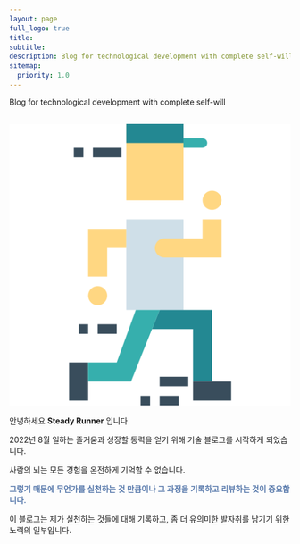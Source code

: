 ```yaml
---
layout: page
full_logo: true
title: 
subtitle: 
description: Blog for technological development with complete self-will
sitemap:
  priority: 1.0
---
```

<p class="describe-text">Blog for technological development with complete self-will</p>
<br />
<div class="writer-info">
    <img class="writer-profile" src="assets/img/runner.png"/>
    <div>
        <p>안녕하세요 <b>Steady Runner</b> 입니다</p>
        <p>2022년 8월 일하는 즐거움과 성장할 동력을 얻기 위해 기술 블로그를 시작하게 되었습니다.</p>
        <p>사람의 뇌는 모든 경험을 온전하게 기억할 수 없습니다. </p>
        <p style="color: #57a; font-weight: 600;">그렇기 때문에 무언가를 실천하는 것 만큼이나 그 과정을 기록하고 리뷰하는 것이 중요합니다.</p>
        <p>이 블로그는 제가 실천하는 것들에 대해 기록하고, 좀 더 유의미한 발자취를 남기기 위한 노력의 일부입니다.</p>
    </div>
</div>